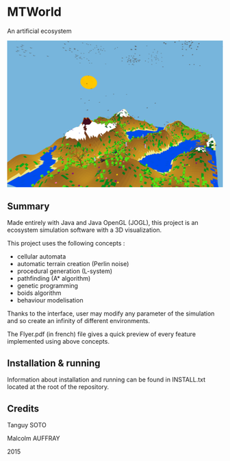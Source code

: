 # MTWorld
An artificial ecosystem

![alt tag](https://github.com/TanguySoto/MTWorld/blob/master/screenshots/Main_image.png)

## Summary

Made entirely with Java and Java OpenGL (JOGL), this project is an ecosystem simulation software with a 3D visualization. 

This project uses the following concepts :
- cellular automata
- automatic terrain creation (Perlin noise)
- procedural generation (L-system)
- pathfinding (A* algorithm)
- genetic programming
- boids algorithm
- behaviour modelisation
	
Thanks to the interface, user may modify any parameter of the simulation and so create an infinity of different environments.

The Flyer.pdf (in french) file gives a quick preview of every feature implemented using above concepts.

## Installation & running

Information about installation and running can be found in INSTALL.txt located at the root of the repository.

## Credits
Tanguy SOTO

Malcolm AUFFRAY

2015

